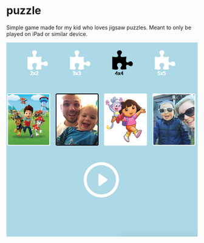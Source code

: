 # puzzle
Simple game made for my kid who loves jigsaw puzzles. Meant to only be played on iPad or similar device.

![Game Preview](/images/preview.png)
